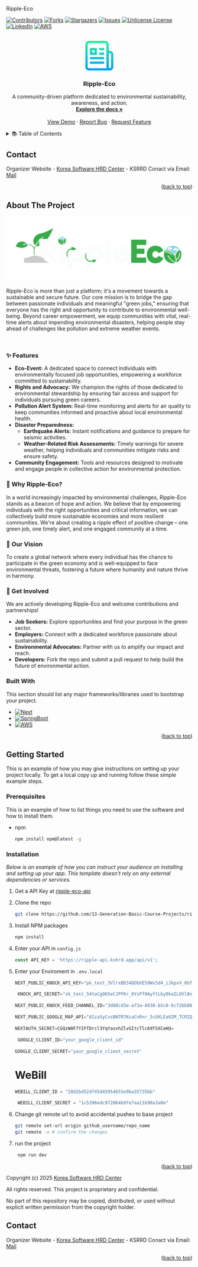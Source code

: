 <a id="readme-top">Ripple-Eco</a>

[![Contributors][contributors-shield]][contributors-url]
[![Forks][forks-shield]][forks-url]
[![Stargazers][stars-shield]][stars-url]
[![Issues][issues-shield]][issues-url]
[![Unlicense License][license-shield]][license-url]
[![LinkedIn][linkedin-shield]][linkedin-url]
[![AWS][AWS]][AWS.url]

<!-- PROJECT LOGO -->
<br />
<div align="center">
  <a href="https://github.com/13-Generation-Basic-Course-Projects/ripple-eco-ui">
    <img src="https://github.com/CHHORNSeyha88/ripple-eco/blob/main/readme.png?raw=true" alt="Logo" width="80" height="80">
  </a>

  <h3 align="center">Ripple-Eco</h3>

  <p align="center">
    A community-driven platform dedicated to environmental sustainability, awareness, and action.
    <br />
    <a href="https://github.com/13-Generation-Basic-Course-Projects/ripple-eco-ui"><strong>Explore the docs »</strong></a>
    <br />
    <br />
    <a href="https://github.com/13-Generation-Basic-Course-Projects/ripple-eco-ui">View Demo</a>
    ·
    <a href="https://github.com/13-Generation-Basic-Course-Projects/ripple-eco-ui/issues/new?labels=bug">Report Bug</a>
    ·
    <a href="https://github.com/13-Generation-Basic-Course-Projects/ripple-eco-ui/issues/new?labels=enhancement">Request Feature</a>
  </p>
</div>

<!-- TABLE OF CONTENTS -->
<details>
  <summary>📚 Table of Contents</summary>
  <ol>
    <li><a href="#overview">Overview</a></li>
    <li><a href="#about-the-project">About the Project</a></li>
    <li>
      <a href="#core-features">Core Features</a>
      <ul>
        <li>Eco-Event</li>
        <li>Air Quality & Natural Disaster Alerts</li>
      </ul>
    </li>
    <li>
      <a href="#getting-started">Getting Started</a>
      <ul>
        <li><a href="#prerequisites">Prerequisites</a></li>
        <li><a href="#installation">Installation</a></li>
      </ul>
    </li>
    <li><a href="#project-structure">Project Structure</a></li>
    <li>
      <a href="#routes-and-implementations">Routes and Implementations</a>
      <ul>
        <li><strong>User</strong>
          <ul>
            <li>Home</li>
            <li>Eco-Event</li>
            <li>Take Action</li>
            <li>Discussion Forums</li>
            <li>Natural Disaster</li>
            <li>Leaderboard</li>
            <li>View Profile</li>
            <li>About Us</li>
          </ul>
        </li>
        <li><strong>Organizer</strong>
          <ul>
            <li>Overview</li>
            <li>Eco-Event</li>
            <li>Create Event</li>
            <li>Take Action</li>
            <li>Discussion Forums</li>
            <li>Natural Disaster</li>
            <li>Leaderboard</li>
            <li>View Profile</li>
            <li>About Us</li>
            <li>Volunteer</li>
          </ul>
        </li>
      </ul>
    </li>
    <li><a href="#contributing">Contributing</a></li>
    <li><a href="#license">License</a></li>
    <li><a href="#contact">Contact</a></li>
  </ol>
</details>

## Contact

Organizer Website - [Korea Software HRD Center](https://kshrd.com.kh/) - KSRRD
Conact via Email:   [Mail](info.kshrd@gmail.com)

<p align="right">(<a href="#readme-top">back to top</a>)</p>

<!-- MARKDOWN LINKS & IMAGES -->
[contributors-shield]: https://img.shields.io/github/contributors/13-Generation-Basic-Course-Projects/ripple-eco-ui.svg?style=for-the-badge
[contributors-url]: https://github.com/13-Generation-Basic-Course-Projects/ripple-eco-ui/graphs/contributors
[forks-shield]: https://img.shields.io/github/forks/13-Generation-Basic-Course-Projects/ripple-eco-ui.svg?style=for-the-badge
[forks-url]: https://github.com/13-Generation-Basic-Course-Projects/ripple-eco-ui/network/members
[stars-shield]: https://img.shields.io/github/stars/13-Generation-Basic-Course-Projects/ripple-eco-ui.svg?style=for-the-badge
[stars-url]: https://github.com/13-Generation-Basic-Course-Projects/ripple-eco-ui/stargazers
[issues-shield]: https://img.shields.io/github/issues/13-Generation-Basic-Course-Projects/ripple-eco-ui.svg?style=for-the-badge
[issues-url]: https://github.com/13-Generation-Basic-Course-Projects/ripple-eco-ui/issues
[license-shield]: https://img.shields.io/github/license/13-Generation-Basic-Course-Projects/ripple-eco-ui.svg?style=for-the-badge
[license-url]: https://github.com/13-Generation-Basic-Course-Projects/ripple-eco-ui/blob/main/LICENSE
[linkedin-shield]: https://img.shields.io/badge/-LinkedIn-black.svg?style=for-the-badge&logo=linkedin&colorB=555
[linkedin-url]: https://linkedin.com/in/chhornseyha




<!-- ABOUT THE PROJECT -->
## About The Project

[![Product Name Screen Shot][product-screenshot]](https://github.com/CHHORNSeyha88/ripple-eco)

Ripple-Eco is more than just a platform; it's a movement towards a sustainable and secure future. Our core mission is to bridge the gap between passionate individuals and meaningful "green jobs," ensuring that everyone has the right and opportunity to contribute to environmental well-being. Beyond career empowerment, we equip communities with vital, real-time alerts about impending environmental disasters, helping people stay ahead of challenges like pollution and extreme weather events.

<br />

### ✨ Features

* **Eco-Event:** A dedicated space to connect individuals with environmentally focused job opportunities, empowering a workforce committed to sustainability.
* **Rights and Advocacy:** We champion the rights of those dedicated to environmental stewardship by ensuring fair access and support for individuals pursuing green careers.
* **Pollution Alert System:** Real-time monitoring and alerts for air quality to keep communities informed and proactive about local environmental health.
* **Disaster Preparedness:**
    * **Earthquake Alerts:** Instant notifications and guidance to prepare for seismic activities.
    * **Weather-Related Risk Assessments:** Timely warnings for severe weather, helping individuals and communities mitigate risks and ensure safety.
* **Community Engagement:** Tools and resources designed to motivate and engage people in collective action for environmental protection.

### 🌱 Why Ripple-Eco?

In a world increasingly impacted by environmental challenges, Ripple-Eco stands as a beacon of hope and action. We believe that by empowering individuals with the right opportunities and critical information, we can collectively build more sustainable economies and more resilient communities. We're about creating a ripple effect of positive change – one green job, one timely alert, and one engaged community at a time.

### 🎯 Our Vision

To create a global network where every individual has the chance to participate in the green economy and is well-equipped to face environmental threats, fostering a future where humanity and nature thrive in harmony.

### 🤝 Get Involved

We are actively developing Ripple-Eco and welcome contributions and partnerships!

* **Job Seekers:** Explore opportunities and find your purpose in the green sector.
* **Employers:** Connect with a dedicated workforce passionate about sustainability.
* **Environmental Advocates:** Partner with us to amplify our impact and reach.
* **Developers:** Fork the repo and submit a pull request to help build the future of environmental action.

### Built With

This section should list any major frameworks/libraries used to bootstrap your project.

* [![Next][Next.js]][Next-url]
* [![SpringBoot][SpringBoot]][SpringBoot-url]
* [![AWS][AWS]][AWS.url]


<p align="right">(<a href="#readme-top">back to top</a>)</p>



<!-- GETTING STARTED -->
## Getting Started

This is an example of how you may give instructions on setting up your project locally.
To get a local copy up and running follow these simple example steps.

### Prerequisites

This is an example of how to list things you need to use the software and how to install them.
* npm
  ```sh
  npm install npm@latest -g
  ```

### Installation

_Below is an example of how you can instruct your audience on installing and setting up your app. This template doesn't rely on any external dependencies or services._

1. Get a  API Key at [ripple-eco-api](https://ripple-api.kshrd.app/api/v1)
2. Clone the repo
   ```sh
   git clone https://github.com/13-Generation-Basic-Course-Projects/ripple-eco-ui
   ```
3. Install NPM packages
   ```sh
   npm install
   ```
4. Enter your API in `config.js`
   ```js
   const API_KEY = 'https://ripple-api.kshrd.app/api/v1';
   ```
5. Enter your Enviroment in `.env.local`
   ```js
   NEXT_PUBLIC_KNOCK_API_KEY="pk_test_3VlrxBD34QObXES9Wx5d4_iJkpvV_0Gf0y8dONMotrA"
   ```
   ```js
    KNOCK_API_SECRET="sk_test_54taCg965eCJPFKr_OYsPf0AyftLby9kaILDVl8nuIw"
   ```
    ```js
   NEXT_PUBLIC_KNOCK_FEED_CHANNEL_ID="3d88cd3e-a73a-4938-b5c0-bcf2bb8876aa"
   ```
     ```js
    NEXT_PUBLIC_GOOGLE_MAP_API="AIzaSyCvsBN7R7KcaCnRnr_5cOXLEa8ZM_TCRIQ"
   ```
    ```js
   NEXTAUTH_SECRET=CGQzW0F7YIFfDrcl3YqYasvhZlvGItcTlc69TSXCeHQ=
   ```
   ```js
    GOOGLE_CLIENT_ID="your_google_client_id"
   ```
    ```js
    GOOGLE_CLIENT_SECRET="your_google_client_secret"
   ```
    # WeBill
      ```js
    WEBILL_CLIENT_ID = "20d2bd52df45d45954655e9ba35735bb"

   ```
   ```js
    WEBILL_CLIENT_SECRET = "1c5396edc972064b9fe7aa11b90a3a0e"

   ```

   
5. Change git remote url to avoid accidental pushes to base project
   ```sh
   git remote set-url origin github_username/repo_name
   git remote -v # confirm the changes
   ```
6. run the project
   ```sh
    npm run dev
   ```

<p align="right">(<a href="#readme-top">back to top</a>)</p>



<!-- USAGE EXAMPLES -->




<!-- LICENSE -->
Copyright (c) 2025 [Korea Software HRD Center](https://kshrd.com.kh/)

All rights reserved. This project is proprietary and confidential.

No part of this repository may be copied, distributed, or used without explicit written permission from the copyright holder.




<!-- CONTACT -->
## Contact


Organizer Website - [Korea Software HRD Center](https://kshrd.com.kh/) - KSRRD
Conact via Email: [Mail](info.kshrd@gmail.com)

<p align="right">(<a href="#readme-top">back to top</a>)</p>



<!-- MARKDOWN LINKS & IMAGES -->
<!-- https://www.markdownguide.org/basic-syntax/#reference-style-links -->
[contributors-shield]: https://img.shields.io/github/contributors/othneildrew/Best-README-Template.svg?style=for-the-badge
[contributors-url]: https://github.com/othneildrew/Best-README-Template/graphs/contributors
[forks-shield]: https://img.shields.io/github/forks/othneildrew/Best-README-Template.svg?style=for-the-badge
[forks-url]: https://github.com/othneildrew/Best-README-Template/network/members
[stars-shield]: https://img.shields.io/github/stars/othneildrew/Best-README-Template.svg?style=for-the-badge
[stars-url]: https://github.com/othneildrew/Best-README-Template/stargazers
[issues-shield]: https://img.shields.io/github/issues/othneildrew/Best-README-Template.svg?style=for-the-badge
[issues-url]: https://github.com/othneildrew/Best-README-Template/issues
[license-shield]: https://img.shields.io/github/license/othneildrew/Best-README-Template.svg?style=for-the-badge
[license-url]: https://github.com/othneildrew/Best-README-Template/blob/master/LICENSE.txt
[linkedin-shield]: https://img.shields.io/badge/-LinkedIn-black.svg?style=for-the-badge&logo=linkedin&colorB=555
[linkedin-url]: https://linkedin.com/in/othneildrew
[product-screenshot]: https://github.com/CHHORNSeyha88/ripple-eco/blob/main/ripple-eco-logo-light.png?raw=true
[Next.js]: https://img.shields.io/badge/next.js-FFFCFB?style=for-the-badge&logo=nextdotjs&logoColor=black
[Next-url]: https://nextjs.org/
[SpringBoot]: https://img.shields.io/badge/Spring%20Boot-6DB33F?style=for-the-badge&logo=springboot&logoColor=white
[SpringBoot-url]: https://spring.io/projects/spring-boot/
[AWS]: https://custom-icon-badges.demolab.com/badge/Amazon%20AWS-%23FF9900.svg?style=for-the-badge&logo=aws&logoColor=white
[AWS.url]: https://aws.amazon.com/
